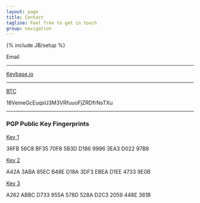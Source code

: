 ```yaml
---
layout: page
title: Contact
tagline: Feel free to get in touch
group: navigation
---
```

{% include JB/setup %}

<div class="well">
<span>
<p>
	<a id="email_contact">Email</a>
</p>
<hr/>
<p>
	<a href="https://keybase.io/eggdevil">Keybase.io</a>
</p>
<hr/>
<p>
	<a href="https://bitcoin.org/en">BTC</a>
	<p>18VemeGcEuqsU3M3VRfuuoFjZRDfrNsTXu</p>
</p>
<hr/>
<p>
	<h3>PGP Public Key Fingerprints</h3>
	<a href="http://pgp.mit.edu:11371/pks/lookup?op=get&amp;search=0x99963EA3D02297B9">Key 1</a>
	<p>36FB 56C8 BF35 70F8 5B3D  D186 9996 3EA3 D022 97B9</p>
	<a href="http://pgp.mit.edu:11371/pks/lookup?op=get&amp;search=0xEBEAD1EE47339E0B">Key 2</a>
	<p>A42A 3ABA 85EC B48E D18A  3DF3 EBEA D1EE 4733 9E0B</p>
	<a href="http://pgp.mit.edu:11371/pks/lookup?op=get&amp;search=0xD2C32059448E381B">Key 3</a>
	<p>A262 ABBC D733 955A 578D  528A D2C3 2059 448E 381B</p>
</p>

</span>
</div>
